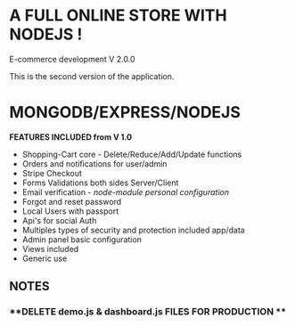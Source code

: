
# A FULL ONLINE STORE WITH NODEJS !

E-commerce development V 2.0.0

This is the second version of the application.

# MONGODB/EXPRESS/NODEJS

**FEATURES INCLUDED from V 1.0**

* Shopping-Cart core - Delete/Reduce/Add/Update functions
* Orders and notifications for user/admin
* Stripe Checkout
* Forms Validations both sides Server/Client
* Email verification - *node-module personal configuration*
* Forgot and reset password
* Local Users with passport
* Api's for social Auth
* Multiples types of security and protection included app/data
* Admin panel basic configuration
* Views included
* Generic use

## NOTES
### **DELETE demo.js & dashboard.js FILES FOR PRODUCTION **
